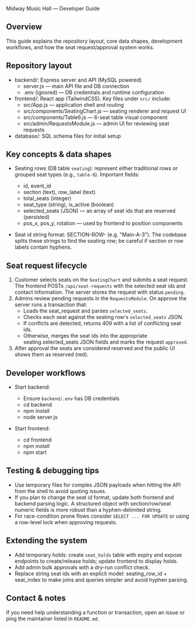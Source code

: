 Midway Music Hall — Developer Guide

Overview
--------
This guide explains the repository layout, core data shapes, development workflows, and how the seat request/approval system works.

Repository layout
-----------------
- backend/: Express server and API (MySQL powered)
  - server.js — main API file and DB connection
  - .env (ignored) — DB credentials and runtime configuration
- frontend/: React app (TailwindCSS). Key files under `src/` include:
  - src/App.js — application shell and routing
  - src/components/SeatingChart.js — seating renderer and request UI
  - src/components/Table6.js — 6-seat table visual component
  - src/admin/RequestsModule.js — admin UI for reviewing seat requests
- database/: SQL schema files for initial setup

Key concepts & data shapes
--------------------------
- Seating rows (DB table `seating`): represent either traditional rows or grouped
  seat types (e.g., `table-6`). Important fields:
  - id, event_id
  - section (text), row_label (text)
  - total_seats (integer)
  - seat_type (string), is_active (boolean)
  - selected_seats (JSON) — an array of seat ids that are reserved (persisted)
  - pos_x, pos_y, rotation — used by frontend to position components

- Seat id string format: SECTION-ROW-<seatNumber> (e.g. "Main-A-3").
  The codebase splits these strings to find the seating row; be careful if
  section or row labels contain hyphens.

Seat request lifecycle
----------------------
1. Customer selects seats on the `SeatingChart` and submits a seat request.
   The frontend POSTs `/api/seat-requests` with the selected seat ids and
   contact information. The server stores the request with status `pending`.
2. Admins review pending requests in the `RequestsModule`. On approve the
   server runs a transaction that:
   - Loads the seat_request and parses `selected_seats`.
   - Checks each seat against the seating row's `selected_seats` JSON.
   - If conflicts are detected, returns 409 with a list of conflicting seat ids.
   - Otherwise, merges the seat ids into the appropriate seating.selected_seats
     JSON fields and marks the request `approved`.
3. After approval the seats are considered reserved and the public UI shows
   them as reserved (red).

Developer workflows
-------------------
- Start backend:
  - Ensure `backend/.env` has DB credentials
  - cd backend
  - npm install
  - node server.js

- Start frontend:
  - cd frontend
  - npm install
  - npm start

Testing & debugging tips
------------------------
- Use temporary files for complex JSON payloads when hitting the API from
  the shell to avoid quoting issues.
- If you plan to change the seat id format, update both frontend and backend
  parsing logic. A structured object with section/row/seat numeric fields
  is more robust than a hyphen-delimited string.
- For race-condition prone flows consider `SELECT ... FOR UPDATE` or using
  a row-level lock when approving requests.

Extending the system
--------------------
- Add temporary holds: create `seat_holds` table with expiry and expose
  endpoints to create/release holds; update frontend to display holds.
- Add admin bulk approvals with a dry-run conflict check.
- Replace string seat ids with an explicit model: seating_row_id + seat_index
  to make joins and queries simpler and avoid hyphen parsing.

Contact & notes
---------------
If you need help understanding a function or transaction, open an issue or
ping the maintainer listed in `README.md`.
